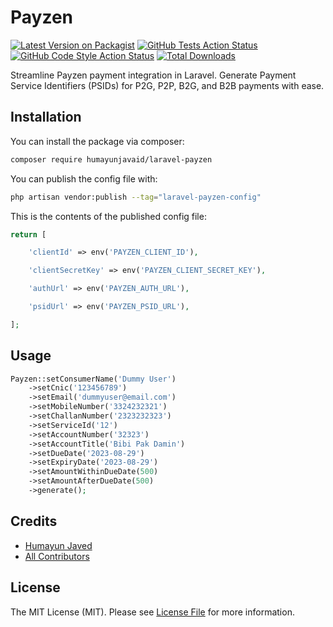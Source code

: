 # Payzen

[![Latest Version on Packagist](https://img.shields.io/packagist/v/humayunjavaid/laravel-payzen.svg?style=flat-square)](https://packagist.org/packages/humayunjavaid/laravel-payzen)
[![GitHub Tests Action Status](https://img.shields.io/github/actions/workflow/status/humayunjavaid/laravel-payzen/run-tests.yml?branch=main&label=tests&style=flat-square)](https://github.com/humayunjavaid/laravel-payzen/actions?query=workflow%3Arun-tests+branch%3Amain)
[![GitHub Code Style Action Status](https://img.shields.io/github/actions/workflow/status/humayunjavaid/laravel-payzen/fix-php-code-style-issues.yml?branch=main&label=code%20style&style=flat-square)](https://github.com/humayunjavaid/laravel-payzen/actions?query=workflow%3A"Fix+PHP+code+style+issues"+branch%3Amain)
[![Total Downloads](https://img.shields.io/packagist/dt/humayunjavaid/laravel-payzen.svg?style=flat-square)](https://packagist.org/packages/humayunjavaid/laravel-payzen)

Streamline Payzen payment integration in Laravel. Generate Payment Service Identifiers (PSIDs) for P2G, P2P, B2G, and B2B payments with ease.

## Installation

You can install the package via composer:

```bash
composer require humayunjavaid/laravel-payzen
```

You can publish the config file with:

```bash
php artisan vendor:publish --tag="laravel-payzen-config"
```

This is the contents of the published config file:

```php
return [

    'clientId' => env('PAYZEN_CLIENT_ID'),

    'clientSecretKey' => env('PAYZEN_CLIENT_SECRET_KEY'),

    'authUrl' => env('PAYZEN_AUTH_URL'),

    'psidUrl' => env('PAYZEN_PSID_URL'),

];
```
## Usage

```php
Payzen::setConsumerName('Dummy User')
    ->setCnic('123456789')
    ->setEmail('dummyuser@email.com')
    ->setMobileNumber('3324232321')
    ->setChallanNumber('2323232323')
    ->setServiceId('12')
    ->setAccountNumber('32323')
    ->setAccountTitle('Bibi Pak Damin')
    ->setDueDate('2023-08-29')
    ->setExpiryDate('2023-08-29')
    ->setAmountWithinDueDate(500)
    ->setAmountAfterDueDate(500)
    ->generate();
```
## Credits

-   [Humayun Javed](https://github.com/humayunjavaid)
-   [All Contributors](../../contributors)

## License

The MIT License (MIT). Please see [License File](LICENSE.md) for more information.
